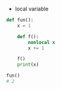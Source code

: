 - local variable
```python
def fun():
    x = 1

    def f():
        nonlocal x
        x += 1

    f()
    print(x)

fun()
# 2

```